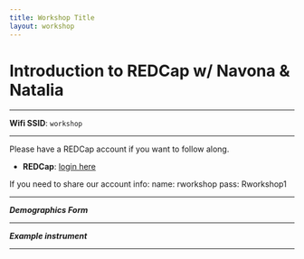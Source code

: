 ```yaml
---
title: Workshop Title
layout: workshop
---
```


# Introduction to REDCap w/ Navona & Natalia

--------

**Wifi SSID**: `workshop`


---------
Please have a REDCap account if you want to follow along. 

- **REDCap**: [login here](https://edc.camhx.ca/redcap/)

If you need to share our account info: 
name: rworkshop 
pass:  Rworkshop1



---------

***Demographics Form***

---------

***Example instrument***

---------


